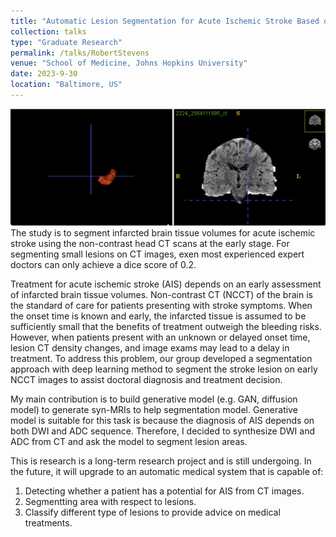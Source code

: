 ```yaml
---
title: "Automatic Lesion Segmentation for Acute Ischemic Stroke Based on Early Non-contrast Computed Tomography"
collection: talks
type: "Graduate Research"
permalink: /talks/RobertStevens
venue: "School of Medicine, Johns Hopkins University"
date: 2023-9-30
location: "Baltimore, US"
---
```

![Alt text for image](/images/3Dlesion.png)
The study is to segment infarcted brain tissue volumes for acute ischemic stroke using the non-contrast head CT scans at the early stage. For segmenting small lesions on CT images, exen most experienced expert doctors can only achieve a dice score of 0.2.

Treatment for acute ischemic stroke (AIS) depends on an early assessment of infarcted brain tissue volumes. Non-contrast CT (NCCT) of the brain is the standard of care for patients presenting with stroke symptoms. When the onset time is known and early, the infarcted tissue is assumed to be sufficiently small that the benefits of treatment outweigh the bleeding risks. However, when patients present with an unknown or delayed onset time, lesion CT density changes, and image exams may lead to a delay in treatment. To address this problem, our group developed a segmentation approach with deep learning method to segment the stroke lesion on early NCCT images to assist doctoral diagnosis and treatment decision.

My main contribution is to build generative model (e.g. GAN, diffusion model) to generate syn-MRIs to help segmentation model. Generative model is suitable for this task is because the diagnosis of AIS depends on both DWI and ADC sequence. Therefore, I decided to synthesize DWI and ADC from CT and ask the model to segment lesion areas. 

This is research is a long-term research project and is still undergoing. In the future, it will upgrade to an automatic medical system that is capable of:
1. Detecting whether a patient has a potential for AIS from CT images.
2. Segmentting area with respect to lesions.
3. Classify different type of lesions to provide advice on medical treatments.
